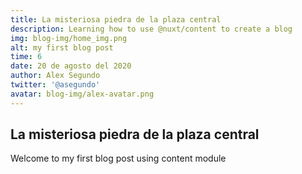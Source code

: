 ```yaml
---
title: La misteriosa piedra de la plaza central
description: Learning how to use @nuxt/content to create a blog
img: blog-img/home_img.png
alt: my first blog post
time: 6
date: 20 de agosto del 2020
author: Alex Segundo
twitter: '@asegundo'
avatar: blog-img/alex-avatar.png
---
```


## La misteriosa piedra de la plaza central

Welcome to my first blog post using content module